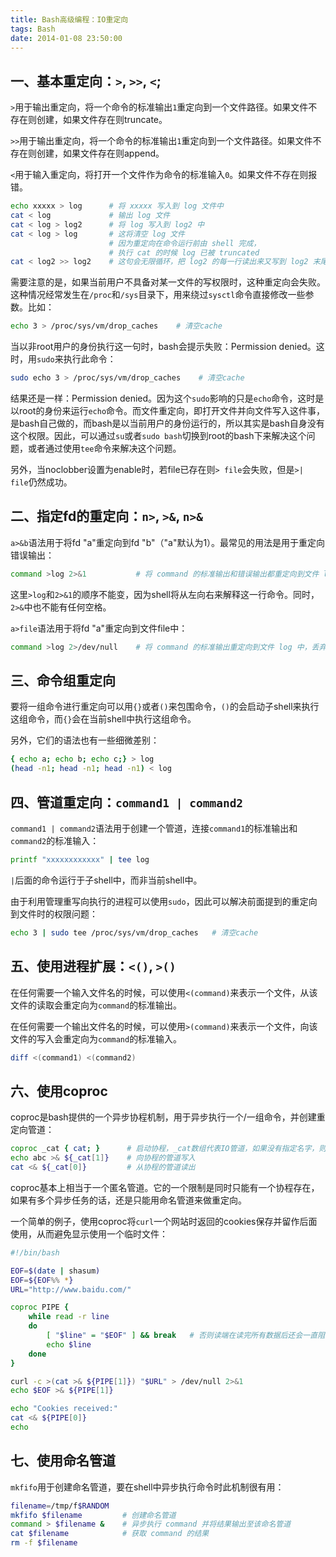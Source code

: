 ```yaml
---
title: Bash高级编程：IO重定向
tags: Bash
date: 2014-01-08 23:50:00
---
```



一、基本重定向：`>`, `>>`, `<`;
------------------------------------

`>`用于输出重定向，将一个命令的标准输出`1`重定向到一个文件路径。如果文件不存在则创建，如果文件存在则truncate。

`>>`用于输出重定向，将一个命令的标准输出`1`重定向到一个文件路径。如果文件不存在则创建，如果文件存在则append。 

`<`用于输入重定向，将打开一个文件作为命令的标准输入`0`。如果文件不存在则报错。

```bash
echo xxxxx > log      # 将 xxxxx 写入到 log 文件中
cat < log             # 输出 log 文件
cat < log > log2      # 将 log 写入到 log2 中
cat < log > log       # 这将清空 log 文件
                      # 因为重定向在命令运行前由 shell 完成，
                      # 执行 cat 的时候 log 已被 truncated
cat < log2 >> log2    # 这句会无限循环，把 log2 的每一行读出来又写到 log2 末尾
```

<!-- more -->

需要注意的是，如果当前用户不具备对某一文件的写权限时，这种重定向会失败。这种情况经常发生在`/proc`和`/sys`目录下，用来绕过`sysctl`命令直接修改一些参数。比如：

```bash
echo 3 > /proc/sys/vm/drop_caches    # 清空cache
```

当以非root用户的身份执行这一句时，bash会提示失败：Permission denied。这时，用`sudo`来执行此命令：

```bash
sudo echo 3 > /proc/sys/vm/drop_caches    # 清空cache
```

结果还是一样：Permission denied。因为这个`sudo`影响的只是`echo`命令，这时是以root的身份来运行`echo`命令。而文件重定向，即打开文件并向文件写入这件事，是bash自己做的，而bash是以当前用户的身份运行的，所以其实是bash自身没有这个权限。因此，可以通过`su`或者`sudo bash`切换到root的bash下来解决这个问题，或者通过使用`tee`命令来解决这个问题。

另外，当noclobber设置为enable时，若file已存在则`> file`会失败，但是`>| file`仍然成功。

二、指定fd的重定向：`n>`, `>&`, `n>&`
-------------------------------------

`a>&b`语法用于将fd "a"重定向到fd "b"（"a"默认为1）。最常见的用法是用于重定向错误输出：

```bash
command >log 2>&1           # 将 command 的标准输出和错误输出都重定向到文件 log 中
```

这里`>log`和`2>&1`的顺序不能变，因为shell将从左向右来解释这一行命令。同时，`2>&`中也不能有任何空格。

`a>file`语法用于将fd "a"重定向到文件file中：

```bash
command >log 2>/dev/null    # 将 command 的标准输出重定向到文件 log 中，丢弃错误输出
```

三、命令组重定向
----------------

要将一组命令进行重定向可以用`{}`或者`()`来包围命令，`()`的会启动子shell来执行这组命令，而`{}`会在当前shell中执行这组命令。

另外，它们的语法也有一些细微差别：

```bash
{ echo a; echo b; echo c;} > log
(head -n1; head -n1; head -n1) < log
```

四、管道重定向：`command1 | command2`
--------------------------------------

`command1 | command2`语法用于创建一个管道，连接`command1`的标准输出和`command2`的标准输入：

```bash
printf "xxxxxxxxxxxx" | tee log
```

`|`后面的命令运行于子shell中，而非当前shell中。

由于利用管理重写向执行的进程可以使用`sudo`，因此可以解决前面提到的重定向到文件时的权限问题：

```bash
echo 3 | sudo tee /proc/sys/vm/drop_caches   # 清空cache
```

五、使用进程扩展：`<()`, `>()`
------------------------------

在任何需要一个输入文件名的时候，可以使用`<(command)`来表示一个文件，从该文件的读取会重定向为`command`的标准输出。

在任何需要一个输出文件名的时候，可以使用`>(command)`来表示一个文件，向该文件的写入会重定向为`command`的标准输入。

```bash
diff <(command1) <(command2)
```

六、使用coproc
---------------

coproc是bash提供的一个异步协程机制，用于异步执行一个/一组命令，并创建重定向管道：

```bash
coproc _cat { cat; }      # 启动协程，_cat数组代表IO管道，如果没有指定名字，则默认为COPROC
echo abc >& ${_cat[1]}    # 向协程的管道写入
cat <& ${_cat[0]}         # 从协程的管道读出
```

coproc基本上相当于一个匿名管道。它的一个限制是同时只能有一个协程存在，如果有多个异步任务的话，还是只能用命名管道来做重定向。

一个简单的例子，使用coproc将`curl`一个网站时返回的cookies保存并留作后面使用，从而避免显示使用一个临时文件：

```bash
#!/bin/bash

EOF=$(date | shasum)
EOF=${EOF%% *}
URL="http://www.baidu.com/"

coproc PIPE {
    while read -r line
    do
        [ "$line" = "$EOF" ] && break   # 否则读端在读完所有数据后还会一直阻塞在读上
        echo $line
    done
}

curl -c >(cat >& ${PIPE[1]}) "$URL" > /dev/null 2>&1
echo $EOF >& ${PIPE[1]}

echo "Cookies received:"
cat <& ${PIPE[0]}
echo
```

七、使用命名管道
---------------

`mkfifo`用于创建命名管道，要在shell中异步执行命令时此机制很有用：

```bash
filename=/tmp/f$RANDOM
mkfifo $filename         # 创建命名管道
command > $filename &    # 异步执行 command 并将结果输出至该命名管道
cat $filename            # 获取 command 的结果
rm -f $filename
```

